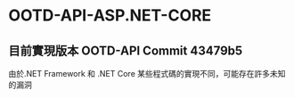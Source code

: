 # OOTD-API-ASP.NET-CORE

## 目前實現版本 OOTD-API Commit 43479b5

由於.NET Framework 和 .NET Core 某些程式碼的實現不同，可能存在許多未知的漏洞
